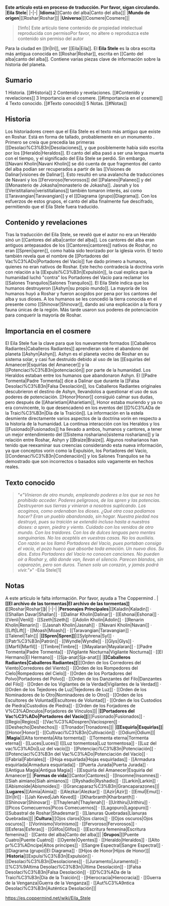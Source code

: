 **Este artículo está en proceso de traducción. Por favor, sigan circulando.**
|**Eila Stele**|
|-|-|
|**Idioma**|[[Canto del alba\|Canto del alba]]|
|**Mundo de origen**|[[Roshar\|Roshar]]|
|**Universo**|[[Cosmere\|Cosmere]]|
> [!info] Este artículo tiene contenido de propiedad intelectual reproducida con permisoPor favor, no altere o reproduzca este contenido sin permiso del autor

Para la ciudad en [[Iri\|Iri]], ver [[Eila\|Eila]].
El **Eila Stele** es la obra escrita más antigua conocida en [[Roshar\|Roshar]], escrita en [[Canto del alba\|canto del alba]]. Contiene varias piezas clave de información sobre la historia del planeta.

## Sumario

1 Historia. [[#Historia]] 
2 Contenido y revelaciones. [[#Contenido y revelaciones]] 
3 Importancia en el cosmere. [[#Importancia en el cosmere]] 
4 Texto conocido. [[#Texto conocido]] 
5 Notas. [[#Notas]] 


## Historia
Los historiadores creen que el Eila Stele es el texto más antiguo que existe en Roshar. Está en forma de tallado, probablemente en un monumento . Primero se creía que precedía las primeras [[Desolaci%C3%B3n\|Desolaciones]], y que posiblemente había sido escrita por los [[Heraldo\|Heraldos]]. El canto del alba pasó a ser una lengua muerta con el tiempo, y el significado del Eila Stele se perdió. Sin embargo, [[Navani Kholin\|Navani Kholin]] se dió cuenta de que fragmentos del canto del alba podían ser recuperados a partir de las [[Visiones de Dalinar\|visiones de Dalinar]]. Esto resultó en una avalancha de traducciones de Navani y los [[Fervoroso\|fervorosos]] del [[Palaneo\|Palaneo]] y del [[Monasterio de Jokasha\|monasterio de Jokasha]]. Jasnah y los [[Veristitaliano\|veristitalianos]] también tomaron interés, así como [[Taravangian\|Taravangian]] y el [[Diagrama (grupo)\|Diagrama]].
Con los esfuerzos de estos grupos, el canto del alba finalmente fue descifrado, permitiendo que el Eila Stele fuera traducido.

## Contenido y revelaciones
Tras la traducción del Eila Stele, se reveló que el autor no era un Heraldo sinó un [[Cantores del alba\|cantor del alba]]. Los cantores del alba eran antiguos antepasados de los [[Cantores\|cantores]] nativos de Roshar, no eran [[Spren\|spren]], como había sido teorizado por la iglesia vorin. El texto también revela que el nombre de [[Portadores del Vac%C3%ADo\|Portadores del Vacío]] fue dado primero a humanos, quienes no eran nativos de Roshar. Este hecho contradecía la doctrina vorin con relación a la [[Expulsi%C3%B3n\|Expulsión]], la cual explica que la humanidad luchó "contra" los Portadores del Vacío para reclamar los [[Salones Tranquilos\|Salones Tranquilos]].
El Eila Stele indica que los humanos destruyeron [[Ashyn\|su propio mundo]]. La mayoría de los humanos huyó a Roshar y fueron acogidos por pena por los cantores del alba y sus dioses. A los humanos se les concedió la tierra conocida en el presente como [[Shinovar\|Shinovar]], dando así una explicación a la flora y fauna únicas de la región. Más tarde usaron sus poderes de potenciación para conquerir la mayoría de Roshar.

## Importancia en el cosmere
El Eila Stele fue la clave para que los nuevamente formados [[Caballeros Radiantes\|Caballeros Radiantes]] aprendieran sobre el abandono del planeta [[Ashyn\|Ashyn]]. Ashyn es el planeta vecino de Roshar en su sistema solar, y casi fue destruido debido al uso de las [[Esquirlas del Amanecer\|Esquirlas del Amanecer]] y la [[Potenciaci%C3%B3n\|potenciación]] por parte de la humanidad. Los Heraldos estaban entre los humanos que abandonaron Ashyn. El [[Padre Tormenta\|Padre Tormenta]] dice a Dalinar que durante la [[Falsa Desolaci%C3%B3n\|Falsa Desolación]], los Caballeros Radiantes originales descubrieron el destino de Ashyn, llevandolos a questionar el uso de sus poderes de potenciación. [[Honor\|Honor]] consiguió calmar sus dudas, pero después de [[Aharietiam\|Aharietiam]], Honor estaba muriendo y ya no era convincente, lo que desencadenó en los eventos del [[D%C3%ADa de la Traici%C3%B3n\|Día de la Traición]].
La información en la estela desmiente directamente varios aspectos de la doctrina vorin en respecto a la historia de la humanidad. La continua interacción con los Heraldos y los [[Fusionado\|Fusionados]] ha llevado a ambos, humanos y cantores, a tener un mejor entendimiento del [[Sistema roshariano\|sistema roshariano]] y la relación entre Roshar, Ashyn y [[Braize\|Braize]]. Algunos rosharianos han tenido que reexaminar sus creencias considerando esta nueva información, ya que conceptos vorin como la Expulsión, los Portadores del Vacío, [[Condenaci%C3%B3n\|Condenación]] y los Salones Tranquilos se ha demostrado que son incorrectos o basados solo vagamente en hechos reales.

## Texto conocido
>“*«"Vinieron de otro mundo, empleando poderes a los que se nos ha prohibido acceder. Poderes peligrosos, de los spren y las potencias. Destruyeron sus tierras y vinieron a nosotros suplicando. Los acogimos, como ordenaban los dioses. ¿Qué otra cosa podíamos hacer? Eran un pueblo abandonado, sin hogar. Nuestra piedad nos destruyó, pues su traición se extendió incluso hasta a nuestros dioses: a spren, piedra y viento. Cuidado con los venidos de otro mundo. Con los traidores. Con los de dulces lenguas pero mentes sanguinarias. No los aceptéis en vuestras casas. No los auxiliéis. Con razón se los llamó Portadores del Vacío, pues portaban consigo el vacío, el pozo hueco que absorbe toda emoción. Un nuevo dios. Su dios. Estos Portadores del Vacío no conocen canciones. No pueden oír a Roshar y, allá donde van, llevan el silencio. Parecen blandos, sin caparazón, pero son duros. Tienen solo un corazón, y jamás podrá vivir.”»*”
\-Eila Stele[1]


## Notas

A este artículo le falta información. Por favor, ayuda a The Coppermind .
|**[[El archivo de las tormentas\|El archivo de las tormentas]] (**[[Roshar\|Roshar]]**)**|
|-|-|
|**Personajes Principales**|[[Kaladin\|Kaladin]] · [[Shallan Davar\|Shallan]] · [[Dalinar Kholin\|Dalinar]] · [[Eshonai\|Eshonai]] · [[Venli\|Venli]] · [[Szeth\|Szeth]] · [[Adolin Kholin\|Adolin]] · [[Renarin Kholin\|Renarin]] · [[Jasnah Kholin\|Jasnah]] · [[Navani Kholin\|Navani]] · [[Lift\|Lift]] · [[Moash\|Moash]] · [[Taravangian\|Taravangian]] · [[Talenel\|Taln]]|
|**[[Spren\|Spren]]**|[[Sylphrena\|Syl]] · [[Patr%C3%B3n\|Patrón]] · [[Wyndle\|Wyndle]] · [[Glys\|Glys]] · [[Marfil\|Marfil]] · [[Timbre\|Timbre]] · [[Mayalaran\|Mayalaran]] · [[Padre Tormenta\|Padre Tormenta]] · [[Vigilante Nocturna\|Vigilante Nocturna]] · [[El Hermano\|El Hermano]] · [[Sja-anat\|Sja-anat]]|
|**[[Caballeros Radiantes\|Caballeros Radiantes]]**|[[Orden de los Corredores del Viento\|Corredores del Viento]] · [[Orden de los Rompedores del Cielo\|Rompedores del Cielo]] · [[Orden de los Portadores del Polvo\|Portadores del Polvo]] · [[Orden de los Danzantes del Filo\|Danzantes del Filo]] · [[Orden de los Vigilantes de la Verdad\|Vigilantes de la Verdad]] · [[Orden de los Tejedores de Luz\|Tejedores de Luz]] · [[Orden de los Nominadores de lo Otro\|Nominadores de lo Otro]] · [[Orden de los Escultores de Voluntad\|Escultores de Voluntad]] · [[Orden de los Custodios de Piedra\|Custodios de Piedra]] · [[Orden de los Forjadores de V%C3%ADnculos\|Forjadores de Vínculos]]|
|**[[Portadores del Vac%C3%ADo\|Portadores del Vacío]]**|[[Fusionado\|Fusionados]] · [[Regio\|Regios]] · [[Vac%C3%ADospren\|Vacíospren]] · [[Deshecho\|Deshechos]] · [[Tronador\|Tronadores]]|
|**[[Esquirla\|Esquirlas]]**|[[Honor\|Honor]] · [[Cultivaci%C3%B3n\|Cultivación]] · [[Odium\|Odium]]|
|**Magia**|[[Alta tormenta\|Alta tormenta]] · [[Tormenta eterna\|Tormenta eterna]] · [[Luces\|Luces]] ([[Luz tormentosa\|Luz tormentosa]] · [[Luz del vac%C3%ADo\|Luz del vacío]]) · [[Potenciaci%C3%B3n\|Potenciación]] · [[Potenciaci%C3%B3n del Vac%C3%ADo\|Potenciación del Vacío]] · [[Fabrial\|Fabriales]] · [[Hoja esquirlada\|Hojas esquirladas]] · [[Armadura esquirlada\|Armadura esquirlada]] · [[Puerta Jurada\|Puerta Jurada]] · [[Antigua Magia\|Antigua Magia]] · [[Esquirla del Amanecer\|Esquirla del Amanecer]]|
|**Formas de vida**|[[Cantor\|Cantores]] · [[Insomne\|Insomnes]] · [[Siah aimiano\|Siah aimianos]] · [[Ryshadio\|Ryshadio]] · [[Larkin\|Larkin]] · [[Abismoide\|Abismoides]] · [[Grancaparaz%C3%B3n\|Grancaparazones]]|
|**Lugares**|[[Aimia\|Aimia]] · [[Alezkar\|Alezkar]] · [[Azir\|Azir]] · [[Emul\|Emul]] · [[Iri\|Iri]] · [[Jah Keved\|Jah Keved]] · [[Kharbranth\|Kharbranth]] · [[Shinovar\|Shinovar]] · [[Thaylenah\|Thaylenah]] · [[Urithiru\|Urithiru]] · [[Picos Comecuernos\|Picos Comecuernos]] · [[Lagopuro\|Lagopuro]] · [[Subastral de Roshar\|Shadesmar]] · [[Llanuras Quebradas\|Llanuras Quebradas]]|
|**Cultura**|[[Ojos claros\|Ojos claros]] · [[Ojos oscuros\|Ojos oscuros]] · [[Vorinismo\|Vorinismo]] · [[Fervoroso\|Fervorosos]] · [[Esferas\|Esferas]] · [[Glifos\|Glifos]] · [[Escritura femenina\|Escritura femenina]] · [[Canto del alba\|Canto del alba]]|
|**Grupos**|[[Puente Cuatro\|Puente Cuatro]] · [[Oyente\|Oyentes]] · [[Heraldo\|Heraldos]] · [[Alto pr%C3%ADncipe\|Altos príncipes]] · [[Sangre Espectral\|Sangre Espectral]] · [[Diagrama (grupo)\|El Diagrama]] · [[Hijos de Honor\|Hijos de Honor]]|
|**Historia**|[[Expulsi%C3%B3n\|Expulsión]] · [[Desolaci%C3%B3n\|Desolaciones]] · [[Juramento\|Juramento]] · [[%C3%9Altima Desolaci%C3%B3n\|Última Desolación]] · [[Falsa Desolaci%C3%B3n\|Falsa Desolación]] · [[D%C3%ADa de la Traici%C3%B3n\|Día de la Traición]] · [[Hierocracia\|Hierocracia]] · [[Guerra de la Venganza\|Guerra de la Venganza]] · [[Aut%C3%A9ntica Desolaci%C3%B3n\|Auténtica Desolación]]|



https://es.coppermind.net/wiki/Eila_Stele